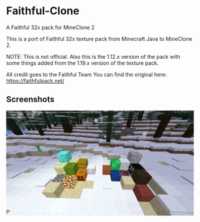 # Faithful-Clone

A Faithful 32x pack for MineClone 2

This is a port of Faithful 32x texture pack from Minecraft Java to MineClone 2.

NOTE: This is not official. Also this is the 1.12.x version of the pack with some things added from the 1.19.x version of the texture pack.

All credit goes to the Faithful Team You can find the original here: https://faithfulpack.net/

## Screenshots
![Screenshot](https://github.com/Zormein/Faithful-Clone/raw/main/Files/screenshot.png)
